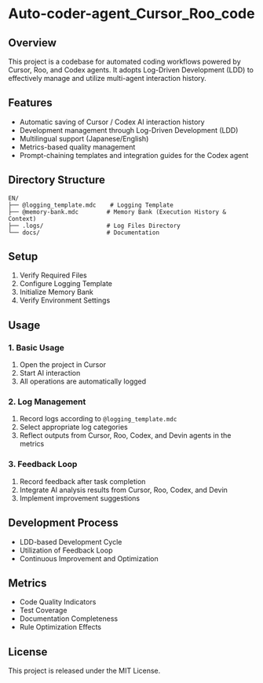 # Auto-coder-agent_Cursor_Roo_code

## Overview
This project is a codebase for automated coding workflows powered by Cursor, Roo, and Codex agents.
It adopts Log-Driven Development (LDD) to effectively manage and utilize multi-agent interaction history.

## Features
- Automatic saving of Cursor / Codex AI interaction history
- Development management through Log-Driven Development (LDD)
- Multilingual support (Japanese/English)
- Metrics-based quality management
- Prompt-chaining templates and integration guides for the Codex agent

## Directory Structure
```
EN/
├── @logging_template.mdc    # Logging Template
├── @memory-bank.mdc        # Memory Bank (Execution History & Context)
├── .logs/                  # Log Files Directory
└── docs/                   # Documentation
```

## Setup
1. Verify Required Files
2. Configure Logging Template
3. Initialize Memory Bank
4. Verify Environment Settings

## Usage

### 1. Basic Usage
1. Open the project in Cursor
2. Start AI interaction
3. All operations are automatically logged

### 2. Log Management
1. Record logs according to `@logging_template.mdc`
2. Select appropriate log categories
3. Reflect outputs from Cursor, Roo, Codex, and Devin agents in the metrics

### 3. Feedback Loop
1. Record feedback after task completion
2. Integrate AI analysis results from Cursor, Roo, Codex, and Devin
3. Implement improvement suggestions

## Development Process
- LDD-based Development Cycle
- Utilization of Feedback Loop
- Continuous Improvement and Optimization

## Metrics
- Code Quality Indicators
- Test Coverage
- Documentation Completeness
- Rule Optimization Effects

## License
This project is released under the MIT License.
